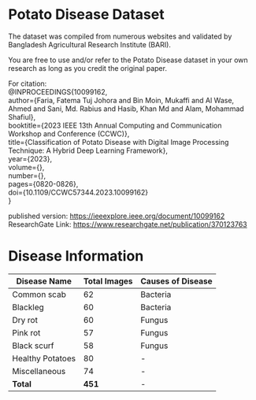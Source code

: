 # Potato Disease Dataset
The dataset was compiled from numerous websites and validated by Bangladesh Agricultural Research Institute (BARI).

You are free to use and/or refer to the Potato Disease dataset in your own research as long as you credit the original paper. <br/>

For citation:   
@INPROCEEDINGS{10099162,<br/>
  author={Faria, Fatema Tuj Johora and Bin Moin, Mukaffi and Al Wase, Ahmed and Sani, Md. Rabius and Hasib, Khan Md and Alam, Mohammad Shafiul}, <br/>
  booktitle={2023 IEEE 13th Annual Computing and Communication Workshop and Conference (CCWC)}, <br/>
  title={Classification of Potato Disease with Digital Image Processing Technique: A Hybrid Deep Learning Framework}, <br/>
  year={2023},<br/>
  volume={},<br/>
  number={},<br/>
  pages={0820-0826},<br/>
  doi={10.1109/CCWC57344.2023.10099162}<br/>
  }<br/>


published version: https://ieeexplore.ieee.org/document/10099162 <br/>
ResearchGate Link: https://www.researchgate.net/publication/370123763

# Disease Information

| Disease Name   | Total Images | Causes of Disease |
|----------------|--------------|-------------------|
| Common scab    | 62           | Bacteria          |
| Blackleg       | 60           | Bacteria          |
| Dry rot        | 60           | Fungus            |
| Pink rot       | 57           | Fungus            |
| Black scurf    | 58           | Fungus            |
| Healthy Potatoes| 80          | -                 |
| Miscellaneous  | 74           | -                 |
| **Total**      | **451**       | -                 |


